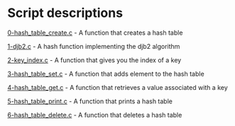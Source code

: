 # Script descriptions
[0-hash_table_create.c](https://github.com/chelseyqc/holbertonschool-low_level_programming/tree/master/hash_tables/0-hash_table_create.c) - A function that creates a hash table


[1-djb2.c](https://github.com/chelseyqc/holbertonschool-low_level_programming/tree/master/hash_tables/1-djb2.c) - A hash function implementing the djb2 algorithm


[2-key_index.c](https://github.com/chelseyqc/holbertonschool-low_level_programming/tree/master/hash_tables/2-key_index.c) - A function that gives you the index of a key


[3-hash_table_set.c](https://github.com/chelseyqc/holbertonschool-low_level_programming/tree/master/hash_tables/3-hash_table_set.c) - A function that adds element to the hash table


[4-hash_table_get.c](https://github.com/chelseyqc/holbertonschool-low_level_programming/tree/master/hash_tables/4-hash_table_get.c) - A function that retrieves a value associated with a key


[5-hash_table_print.c](https://github.com/chelseyqc/holbertonschool-low_level_programming/tree/master/hash_tables/5-hash_table_print.c) - A function that prints a hash table


[6-hash_table_delete.c](https://github.com/chelseyqc/holbertonschool-low_level_programming/tree/master/hash_tables/6-hash_table_delete.c) - A function that deletes a hash table

